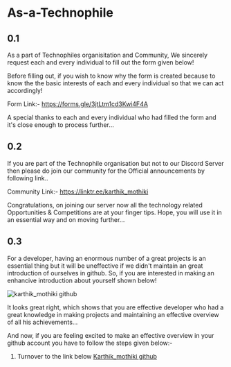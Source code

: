 # As-a-Technophile
## 0.1
As a part of Technophiles organisitation and Community, We sincerely request each and every individual to fill out the form given below!

Before filling out, if you wish to know why the form is created because to know the the basic interests of each and every individual so that we can act accordingly!

Form Link:- https://forms.gle/3jtLtm1cd3Kwi4F4A

A special thanks to each and every individual who had filled the form and it's close enough to process further...

## 0.2

If you are part of the Technophile organisation but not to our Discord Server then please do join our community for the Official announcements by following link..

Community Link:- https://linktr.ee/karthik_mothiki

Congratulations, on joining our server now all the technology related Opportunities & Competitions are at your finger tips. Hope, you will use it in an essential way and on moving further...

## 0.3

For a developer, having an enormous number of a great projects is an essential thing but it will be uneffective if we didn't maintain an great introduction of ourselves in github.
So, if you are interested in making an enhancive introduction about yourself shown below!

![karthik_mothiki github](https://user-images.githubusercontent.com/78647748/114135699-41b3aa80-9927-11eb-81f4-b92cebf8fda6.png) 

It looks great right, which shows that you are effective developer who had a great knowledge in making projects and maintaining an effective overview of all his achievements...

And now, if you are feeling excited to make an effective overview in your github account you have to follow the steps given below:-

1) Turnover to the link below
   [Karthik_mothiki github](https://github.com/KarthikMothiki/KarthikMothiki.git)
